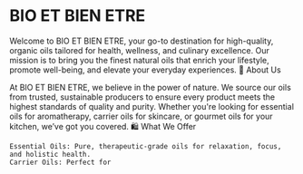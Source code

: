 # BIO ET BIEN ETRE

Welcome to BIO ET BIEN ETRE, your go-to destination for high-quality, organic oils tailored for health, wellness, and culinary excellence. Our mission is to bring you the finest natural oils that enrich your lifestyle, promote well-being, and elevate your everyday experiences.
🌱 About Us

At BIO ET BIEN ETRE, we believe in the power of nature. We source our oils from trusted, sustainable producers to ensure every product meets the highest standards of quality and purity. Whether you're looking for essential oils for aromatherapy, carrier oils for skincare, or gourmet oils for your kitchen, we’ve got you covered.
🛍️ What We Offer

    Essential Oils: Pure, therapeutic-grade oils for relaxation, focus, and holistic health.
    Carrier Oils: Perfect for
